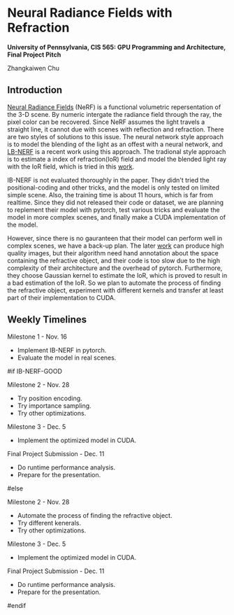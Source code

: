 Neural Radiance Fields with Refraction
==================================

**University of Pennsylvania, CIS 565: GPU Programming and Architecture, Final Project Pitch**

Zhangkaiwen Chu

## Introduction

[Neural Radiance Fields](https://www.matthewtancik.com/nerf) (NeRF) is a functional volumetric repersentation of the 3-D scene. By numeric intergate the radiance field through the ray, the pixel color can be recovered. Since NeRF assumes the light travels a straight line, it cannot due with scenes with reflection and refraction. There are two styles of solutions to this issue. The neural network style approach is to model the blending of the light as an offest with a neural network, and [LB-NERF](https://ieeexplore.ieee.org/document/9897642) is a recent work using this approach. The tradional style approach is to estimate a index of refraction(IoR) field and model the blended light ray with the IoR field, which is tried in this [work](https://dl.acm.org/doi/abs/10.1145/3528233.3530706). 

IB-NERF is not evaluated thoroughly in the paper. They didn't tried the positional-coding and other tricks, and the model is only tested on limited simple scene. Also, the training time is about 11 hours, which is far from realtime. Since they did not released their code or dataset, we are planning to replement their model with pytorch, test various tricks and evaluate the model in more complex scenes, and finally make a CUDA implementation of the model.

However, since there is no gauranteen that their model can perform well in complex scenes, we have a back-up plan. The later [work](https://dl.acm.org/doi/abs/10.1145/3528233.3530706) can produce high quality images, but their algorithm need hand annotation about the space containing the refractive object, and their code is too slow due to the high complexity of their architecture and the overhead of pytorch. Furthermore, they choose Gaussian kernel to estimate the IoR, which is proved to result in a bad estimation of the IoR. So we plan to automate the process of finding the refractive object, experiment with different kernels and transfer at least part of their implementation to CUDA.

## Weekly Timelines

Milestone 1 - Nov. 16
* Implement IB-NERF in pytorch.
* Evaluate the model in real scenes.

#if IB-NERF-GOOD

Milestone 2 - Nov. 28
* Try position encoding.
* Try importance sampling.
* Try other optimizations.

Milestone 3 - Dec. 5
* Implement the optimized model in CUDA.

Final Project Submission - Dec. 11
* Do runtime performance analysis.
* Prepare for the presentation.

#else

Milestone 2 - Nov. 28
* Automate the process of finding the refractive object.
* Try different kenerals.
* Try other optimizations.

Milestone 3 - Dec. 5
* Implement the optimized model in CUDA.

Final Project Submission - Dec. 11
* Do runtime performance analysis.
* Prepare for the presentation.

#endif